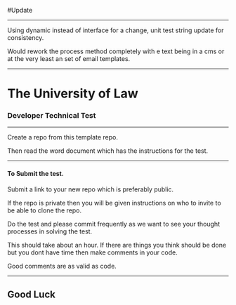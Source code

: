 #Update
***
Using dynamic instead of interface for a change, unit test string update for consistency.  

Would rework the process method completely with e text being in a cms or at the very least an set of email templates.
***

# The University of Law

### Developer Technical Test

***
Create a repo from this template repo.

Then read the word document which has the instructions for the test.
***

#### To Submit the test.
Submit a link to your new repo which is preferably public.

If the repo is private then you will be given instructions on who to invite to be able to clone the repo.

Do the test and please commit frequently as we want to see your thought processes in solving the test.

This should take about an hour. 
If there are things you think should be done but you dont have time then make comments in your code. 

Good comments are as valid as code.

***
## Good Luck
